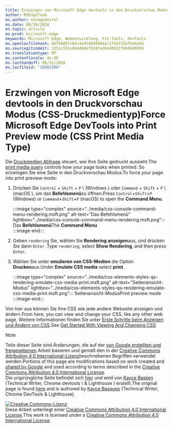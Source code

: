 ```yaml
---
title: Erzwingen von Microsoft Edge devtools in den Druckvorschau Modus (CSS-Druckmedientyp)
author: MSEdgeTeam
ms.author: msedgedevrel
ms.date: 08/28/2020
ms.topic: article
ms.prod: microsoft-edge
keywords: Microsoft Edge, Webentwicklung, F12-Tools, DevTools
ms.openlocfilehash: 6bf9605fc8dc4e43db88668ac1f0af35bf9aba66
ms.sourcegitcommit: 1251c555c6b4db8ef8187ed94d8832fdb89d03b8
ms.translationtype: MT
ms.contentlocale: de-DE
ms.lasthandoff: 08/31/2020
ms.locfileid: "10982306"
---
```

<!-- Copyright Kayce Basques 

   Licensed under the Apache License, Version 2.0 (the "License");
   you may not use this file except in compliance with the License.
   You may obtain a copy of the License at

       https://www.apache.org/licenses/LICENSE-2.0

   Unless required by applicable law or agreed to in writing, software
   distributed under the License is distributed on an "AS IS" BASIS,
   WITHOUT WARRANTIES OR CONDITIONS OF ANY KIND, either express or implied.
   See the License for the specific language governing permissions and
   limitations under the License.  -->





# <span data-ttu-id="17f04-103">Erzwingen von Microsoft Edge devtools in den Druckvorschau Modus (CSS-Druckmedientyp)</span><span class="sxs-lookup"><span data-stu-id="17f04-103">Force Microsoft Edge DevTools into Print Preview mode (CSS Print Media Type)</span></span>   



<span data-ttu-id="17f04-104">Die [Druckmedien Abfrage][MDNUsingMediaQueries] steuert, wie Ihre Seite gedruckt aussieht.</span><span class="sxs-lookup"><span data-stu-id="17f04-104">The [print media query][MDNUsingMediaQueries] controls how your page looks when printed.</span></span>  <span data-ttu-id="17f04-105">So erzwingen Sie eine Seite in den Druckvorschau Modus:</span><span class="sxs-lookup"><span data-stu-id="17f04-105">To force your page into print preview mode:</span></span>  

1.  <span data-ttu-id="17f04-106">Drücken Sie `Control` + `Shift` + `P` \ (Windows \) oder `Command` + `Shift` + `P` \ (macOS \), um das **Befehlsmenü**zu öffnen.</span><span class="sxs-lookup"><span data-stu-id="17f04-106">Press `Control`+`Shift`+`P` \(Windows\) or `Command`+`Shift`+`P` \(macOS\) to open the **Command Menu**.</span></span>  
    
    :::image type="complex" source="../media/css-console-command-menu-rendering.msft.png" alt-text="Das Befehlsmenü" lightbox="../media/css-console-command-menu-rendering.msft.png":::
       <span data-ttu-id="17f04-108">Das **Befehlsmenü**</span><span class="sxs-lookup"><span data-stu-id="17f04-108">The **Command Menu**</span></span>  
    :::image-end:::  
    
1.  <span data-ttu-id="17f04-109">Geben `rendering` Sie, wählen Sie **Rendering anzeigen**aus, und drücken Sie dann `Enter` .</span><span class="sxs-lookup"><span data-stu-id="17f04-109">Type `rendering`, select **Show Rendering**, and then press `Enter`.</span></span>  
1.  <span data-ttu-id="17f04-110">Wählen Sie unter **emulieren von CSS-Medien** die Option **Drucken**aus.</span><span class="sxs-lookup"><span data-stu-id="17f04-110">Under **Emulate CSS media** select **print**.</span></span>  
    
    :::image type="complex" source="../media/css-elements-styles-qs-rendering-emulate-css-media-print.msft.png" alt-text="Seitenansicht-Modus" lightbox="../media/css-elements-styles-qs-rendering-emulate-css-media-print.msft.png":::
       <span data-ttu-id="17f04-112">Seitenansicht-Modus</span><span class="sxs-lookup"><span data-stu-id="17f04-112">Print preview mode</span></span>  
    :::image-end:::  
    
<span data-ttu-id="17f04-113">Von hier aus können Sie Ihre CSS wie jede andere Webseite anzeigen und ändern.</span><span class="sxs-lookup"><span data-stu-id="17f04-113">From here, you can view and change your CSS, like any other web page.</span></span>  <span data-ttu-id="17f04-114">Weitere Informationen finden Sie unter [Erste Schritte beim Anzeigen und Ändern von CSS][DevToolsCSSGetStarted].</span><span class="sxs-lookup"><span data-stu-id="17f04-114">See [Get Started With Viewing And Changing CSS][DevToolsCSSGetStarted].</span></span>  

<!--  
 


-->  

<!-- links -->  

[MicrosoftEdgeDevTools]: ../../devtools-guide-chromium.md "Microsoft Edge (Chrom)-Entwicklertools | Microsoft docs"  
[DevToolsCSSGetStarted]: ./index.md "Erste Schritte mit dem anzeigen und Ändern von CSS | Microsoft docs"  

[MDNUsingMediaQueries]: https://developer.mozilla.org/docs/Web/CSS/Media_Queries/Using_media_queries "Verwenden von medienabfragen | MDN"  

> [!NOTE]
> <span data-ttu-id="17f04-118">Teile dieser Seite sind Änderungen, die auf der [von Google erstellten und freigegebenen][GoogleSitePolicies] Arbeit basieren und gemäß den in der [Creative Commons Attribution 4,0 International-Lizenz][CCA4IL]beschriebenen Begriffen verwendet werden.</span><span class="sxs-lookup"><span data-stu-id="17f04-118">Portions of this page are modifications based on work created and [shared by Google][GoogleSitePolicies] and used according to terms described in the [Creative Commons Attribution 4.0 International License][CCA4IL].</span></span>  
> <span data-ttu-id="17f04-119">Die ursprüngliche Seite befindet sich [hier](https://developers.google.com/web/tools/chrome-devtools/css/print-preview) und wird von [Kayce Basken][KayceBasques] (Technical Writer, Chrome devtools \ & Lighthouse \) erstellt.</span><span class="sxs-lookup"><span data-stu-id="17f04-119">The original page is found [here](https://developers.google.com/web/tools/chrome-devtools/css/print-preview) and is authored by [Kayce Basques][KayceBasques] \(Technical Writer, Chrome DevTools \& Lighthouse\).</span></span>  

[![Creative Commons-Lizenz][CCby4Image]][CCA4IL]  
<span data-ttu-id="17f04-121">Diese Arbeit unterliegt einer [Creative Commons Attribution 4.0 International License][CCA4IL].</span><span class="sxs-lookup"><span data-stu-id="17f04-121">This work is licensed under a [Creative Commons Attribution 4.0 International License][CCA4IL].</span></span>  

[CCA4IL]: https://creativecommons.org/licenses/by/4.0  
[CCby4Image]: https://i.creativecommons.org/l/by/4.0/88x31.png  
[GoogleSitePolicies]: https://developers.google.com/terms/site-policies  
[KayceBasques]: https://developers.google.com/web/resources/contributors/kaycebasques  

